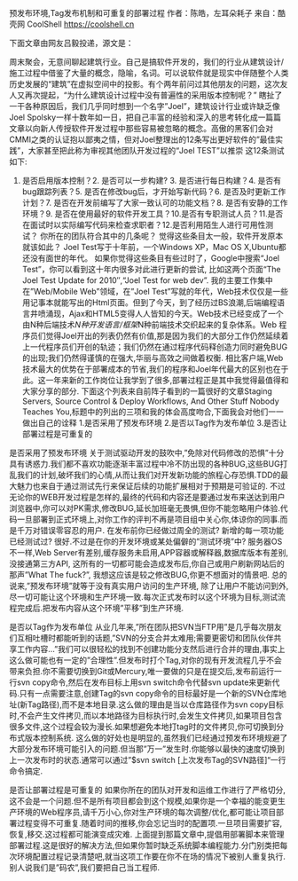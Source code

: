 预发布环境,Tag发布机制和可重复的部署过程
作者：陈皓，左耳朵耗子
来自：酷壳网 CoolShell https://coolshell.cn

下面文章由网友吕毅投递，源文是：

周末聚会，无意间聊起建筑行业。自己是搞软件开发的，我们的行业从建筑设计/施工过程中借鉴了大量的概念，隐喻，名词。可以说软件就是现实中伴随整个人类历史发展的“建筑”在虚拟空间中的投影。有个两年前问过其他朋友的问题，这次友人又再次提起，“为什么建筑设计过程中没有普遍性的采用版本控制呢？” 瞎扯了一干各种原因后，我们几乎同时想到一个名字”Joel”，建筑设计行业或许缺乏像Joel Spolsky一样十数年如一日，把自己丰富的经验和深入的思考转化成一篇篇文章以向新人传授软件开发过程中那些容易被忽略的概念。高傲的黑客们会对CMMI之类的认证抱以鄙夷之情，但对Joel整理出的12条写出更好软件的”最佳实践”，大家甚至把此称为审视其他团队开发过程的“Joel TEST”以推崇
这12条测试如下:
1. 是否启用版本控制？2. 是否可以一步构建? 3. 是否进行每日构建？4. 是否有bug跟踪列表？5. 是否在修改bug后，才开始写新代码？6. 是否及时更新工作计划？7. 是否在开发前编写了大家一致认可的功能文档？8. 是否有安静的工作环境？9. 是否在使用最好的软件开发工具？10.是否有专职测试人员？11.是否在面试时以实际编写代码来检查求职者？12.是否利用陌生人进行可用性测试？
你所在的团队符合其中的几条呢？ 觉得这些条目太一般，软件开发原本就该如此？ Joel Test写于十年前，一个Windows XP，Mac OS X,Ubuntu都还没有面世的年代。 如果你觉得这些条目有些过时了，Google中搜索“Joel Test”，你可以看到这十年内很多对此进行更新的尝试, 比如这两个页面“The Joel Test Update for 2010″,“Joel Test for web dev”.
我的主要工作集中在”Web/Mobile Web”领域，在”Joel Test”写就的年代，Web技术仅仅是一些用记事本就能写出的Html页面。但到了今天，到了经历过BS浪潮,后端编程语言井喷涌现，Ajax和HTML5变得人人皆知的今天。Web技术已经变成了一个由N种后端技术*N种开发语言/框架*N种前端技术交织起来的复杂体系。Web 程序员们觉得Joel开出的列表仍然有价值,那是因为我们的大部分工作仍然延续着上一代程序员们开创的轨迹；我们仍然在通过程序代码释创造力同时避免BUG的出现;我们仍然得谨慎的在强大,华丽与高效之间做着权衡. 相比客户端,Web技术最大的优势在于部署成本的节省,我们的程序和Joel年代最大的区别也在于此。这一年来新的工作岗位让我学到了很多,部署过程正是其中我觉得最值得和大家分享的部分.
下面这个列表来自前阵子看到的一篇很好的文章Staging Servers, Source Control & Deploy Workflows, And Other Stuff Nobody Teaches You,标题中的列出的三项和我的体会高度吻合,下面我会对他们一一做出自己的诠释
1.是否采用了预发布环境 2.是否以Tag作为发布单位 3.是否让部署过程是可重复的

是否采用了预发布环境
关于测试驱动开发的鼓吹中,”免除对代码修改的恐惧”十分具有诱惑力.我们都不喜欢功能逐渐丰富过程中冷不防出现的各种BUG,这些BUG打乱我们的计划,破坏我们的心情,从而让我们对开发新功能的旅程心存恐惧.TDD的最大魅力也来自于通过测试先行来保证后续的功能扩展相对于预期是可验证的. 不过无论你的WEB开发过程是怎样的,最终的代码和内容还是要通过发布来送达到用户浏览器中,你可以对PK需求,修改BUG,延长加班毫无畏惧,但你不能忽略用户体验.代码一旦部署到正式环境上,对你工作的评判不再是项目组中关心你,体谅你的同事.而是千万对错误零容忍的用户. 在发布前你已经做过周全的测试? 新增的每一项功能已经测试过? 很好.不过是在你的开发环境或某处偏僻的”测试环境”中? 服务器OS不一样,Web Server有差别,缓存服务未启用,APP容器或解释器,数据库版本有差别,没接通第三方API, 这所有的一切都可能会造成发布后,你自己或用户刷新网站后的那声”What The fuck?”, 我想这应该是较之修改BUG,你更不想面对的情景吧.
总的说来,”预发布环境”就等于没有真实用户访问的生产环境, 除了让用户不能访问到外,尽一切可能让这个环境和生产环境一致.每次正式发布时以这个环境为目标,测试流程完成后.把发布内容从这个环境”平移”到生产环境.

是否以Tag作为发布单位
从业几年来,”所在团队把SVN当FTP用”是几乎每次朋友们互相吐槽时都能听到的话题,”SVN的分支合并太难用;需要更密切和团队伙伴共享工作内容…”我们可以很轻松的找到不创建功能分支然后进行合并的理由,事实上这么做可能也有一定的”合理性”.但发布时打个Tag,对你的现有开发流程几乎不会带来负担.你不需要切换到Git或Mercury,唯一要做的只是在提交后,发布前运行一行svn copy命令,然后在发布目标上用svn switch命令代替svn update来更新代码.只有一点需要注意,创建Tag的svn copy命令的目标最好是一个新的SVN仓库地址(新Tag路径),而不是本地目录.这么做的理由是当以仓库路径作为svn copy目标时,不会产生文件拷贝,而以本地路径为目标执行时,会发生文件拷贝,如果项目包含很多文件,这个过程会较为漫长.如果想避免本地打tag时的文件拷贝,你可切换到分布式版本控制系统.
这么做的好处也是明显的,虽然我们已经通过预发布环境规避了大部分发布环境可能引入的问题.但当那”万一”发生时.你能够以最快的速度切换到上一次发布时的状态.通常可以通过”$svn switch [上次发布Tag的SVN路径]“一行命令搞定.

是否让部署过程是可重复的
如果你所在的团队对开发和运维工作进行了严格切分,这不会是一个问题.但不是所有项目都会到这个规模,如果你是一个幸福的能变更生产环境的Web程序员,请千万小心,你对生产环境的每次调整/优化,都可能让项目部署过程变得不可重复.随着时间的推移,你会忘记当时的配置项.一旦项目需要扩容,恢复,移交.这过程都可能演变成灾难.
上面提到那篇文章中,提倡用部署脚本来管理部署过程.这是很好的解决方法,但如果你暂时缺乏系统脚本编程能力.分门别类把每次环境配置过程记录清楚吧,就当这项工作要在你不在场的情况下被别人重复执行.
别人说我们是”码农”,我们要把自己当工程师.
